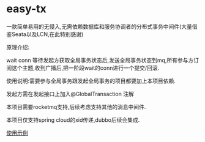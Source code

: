 # easy-tx
一款简单易用的无侵入,无需依赖数据库和服务协调者的分布式事务中间件(大量借鉴Seata以及LCN,在此特别感谢)

原理介绍:

wait conn 等待发起方获取全局事务状态后,发送全局事务状态到mq,所有参与方订阅这个主题,收到广播后,把一阶段wait的conn进行一个提交/回滚.

使用说明:需要参与全局事务跟发起全局事务的项目都要加上本项目依赖.

发起方需在发起接口上加入@GlobalTransaction 注解

本项目需要rocketmq支持,后续考虑支持其他的消息中间件.

本项目仅支持spring cloud的xid传递,dubbo后续会集成.

[使用示例](https://github.com/a364176773/spring-cloud-demo-easy-tx )